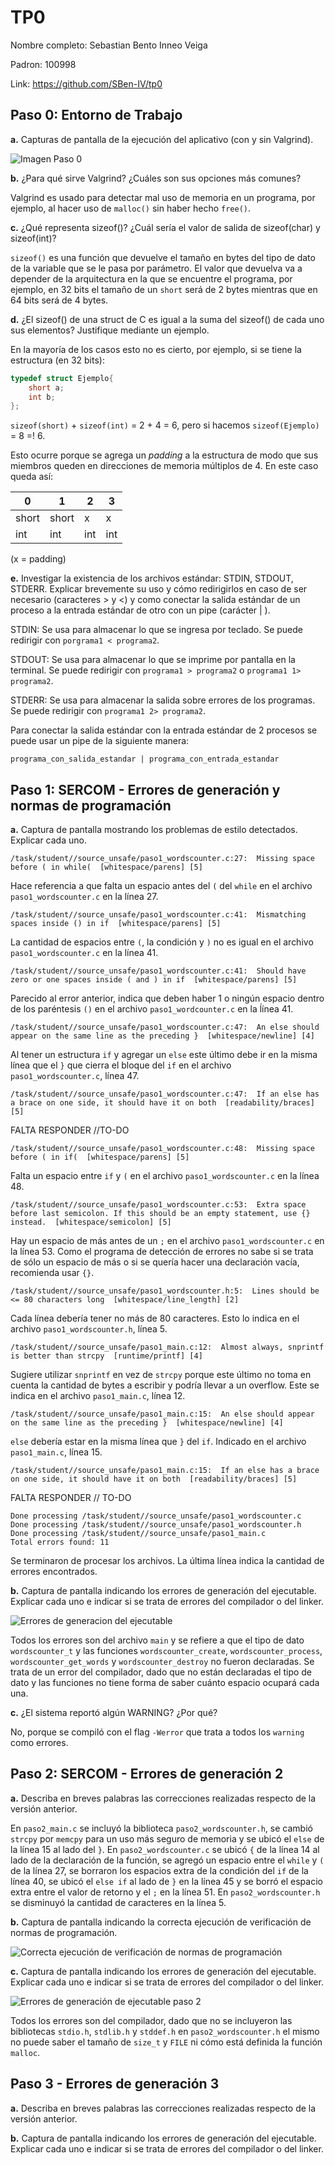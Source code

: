 # TP0

Nombre completo: Sebastian Bento Inneo Veiga

Padron: 100998

Link: https://github.com/SBen-IV/tp0

## Paso 0: Entorno de Trabajo

**a.** Capturas de pantalla de la ejecución del aplicativo (con y sin Valgrind).

![Imagen Paso 0](imagen_paso_0.png)

**b.** ¿Para qué sirve Valgrind? ¿Cuáles son sus opciones más comunes?

Valgrind es usado para detectar mal uso de memoria en un programa, por ejemplo, al hacer uso de `malloc()` sin haber hecho `free()`.

**c.** ¿Qué representa sizeof()? ¿Cuál sería el valor de salida de sizeof(char) y sizeof(int)?

`sizeof()` es una función que devuelve el tamaño en bytes del tipo de dato de la variable que se le pasa por parámetro. El valor que devuelva va a depender de la arquitectura en la que se encuentre el programa, por ejemplo, en 32 bits el tamaño de un `short` será de 2 bytes mientras que en 64 bits será de 4 bytes.

**d.** ¿El sizeof() de una struct de C es igual a la suma del sizeof() de cada uno sus elementos?
Justifique mediante un ejemplo.

En la mayoría de los casos esto no es cierto, por ejemplo, si se tiene la estructura (en 32 bits):

```c
typedef struct Ejemplo{
	short a;
	int b;
};
```
`sizeof(short)` + `sizeof(int)` = 2 + 4 = 6, pero si hacemos `sizeof(Ejemplo)` = 8 =! 6.

Esto ocurre porque se agrega un *padding* a la estructura de modo que sus miembros queden en direcciones de memoria múltiplos de 4. En este caso queda así:

0 | 1 | 2 | 3
------|-------|----|----
short | short | x | x
int | int | int | int 

(x = padding)

**e.** Investigar la existencia de los archivos estándar: STDIN, STDOUT, STDERR. Explicar
brevemente su uso y cómo redirigirlos en caso de ser necesario (caracteres > y <) y como
conectar la salida estándar de un proceso a la entrada estándar de otro con un pipe (carácter
| ).

STDIN: Se usa para almacenar lo que se ingresa por teclado. Se puede redirigir con `porgrama1 < programa2`.

STDOUT: Se usa para almacenar lo que se imprime por pantalla en la terminal. Se puede redirigir con `programa1 > programa2` o `programa1 1> programa2`. 

STDERR: Se usa para almacenar la salida sobre errores de los programas. Se puede redirigir con `programa1 2> programa2`.

Para conectar la salida estándar con la entrada estándar de 2 procesos se puede usar un pipe de la siguiente manera:

`programa_con_salida_estandar | programa_con_entrada_estandar`


## Paso 1: SERCOM - Errores de generación y normas de programación

**a.** Captura de pantalla mostrando los problemas de estilo detectados. Explicar cada uno.

```
/task/student//source_unsafe/paso1_wordscounter.c:27:  Missing space before ( in while(  [whitespace/parens] [5]
```
Hace referencia a que falta un espacio antes del `(` del `while` en el archivo `paso1_wordscounter.c` en la línea 27.
```
/task/student//source_unsafe/paso1_wordscounter.c:41:  Mismatching spaces inside () in if  [whitespace/parens] [5]
```
La cantidad de espacios entre `(`, la condición y `)` no es igual en el archivo `paso1_wordscounter.c` en la línea 41.
```
/task/student//source_unsafe/paso1_wordscounter.c:41:  Should have zero or one spaces inside ( and ) in if  [whitespace/parens] [5]
```
Parecido al error anterior, indica que deben haber 1 o ningún espacio dentro de los paréntesis `()` en el archivo `paso1_wordcounter.c` en la ĺínea 41.
```
/task/student//source_unsafe/paso1_wordscounter.c:47:  An else should appear on the same line as the preceding }  [whitespace/newline] [4]
```
Al tener un estructura `if` y agregar un `else` este último debe ir en la misma línea que el `}` que cierra el bloque del `if` en el archivo `paso1_wordscounter.c`, línea 47.
```
/task/student//source_unsafe/paso1_wordscounter.c:47:  If an else has a brace on one side, it should have it on both  [readability/braces] [5]
```
FALTA RESPONDER //TO-DO
```
/task/student//source_unsafe/paso1_wordscounter.c:48:  Missing space before ( in if(  [whitespace/parens] [5]
```
Falta un espacio entre `if` y `(` en el archivo `paso1_wordscounter.c` en la línea 48.
```
/task/student//source_unsafe/paso1_wordscounter.c:53:  Extra space before last semicolon. If this should be an empty statement, use {} instead.  [whitespace/semicolon] [5]
```
Hay un espacio de más antes de un `;` en el archivo `paso1_wordscounter.c` en la línea 53. Como el programa de detección de errores no sabe si se trata de sólo un espacio de más o si se quería hacer una declaración vacía, recomienda usar `{}`.
```
/task/student//source_unsafe/paso1_wordscounter.h:5:  Lines should be <= 80 characters long  [whitespace/line_length] [2]
```
Cada línea debería tener no más de 80 caracteres. Esto lo indica en el archivo `paso1_wordscounter.h`, línea 5.
```
/task/student//source_unsafe/paso1_main.c:12:  Almost always, snprintf is better than strcpy  [runtime/printf] [4]
```
Sugiere utilizar `snprintf` en vez de `strcpy` porque este último no toma en cuenta la cantidad de bytes a escribir y podría llevar a un overflow. Este se indica en el archivo `paso1_main.c`, línea 12.
```
/task/student//source_unsafe/paso1_main.c:15:  An else should appear on the same line as the preceding }  [whitespace/newline] [4]
```
`else` debería estar en la misma línea que `}` del `if`. Indicado en el archivo `paso1_main.c`, línea 15.
```
/task/student//source_unsafe/paso1_main.c:15:  If an else has a brace on one side, it should have it on both  [readability/braces] [5]
```
FALTA RESPONDER // TO-DO
```
Done processing /task/student//source_unsafe/paso1_wordscounter.c
Done processing /task/student//source_unsafe/paso1_wordscounter.h
Done processing /task/student//source_unsafe/paso1_main.c
Total errors found: 11
```
Se terminaron de procesar los archivos. La última línea indica la cantidad de errores encontrados.


**b.** Captura de pantalla indicando los errores de generación del ejecutable. Explicar cada uno e indicar si se trata de errores del compilador o del linker.

![Errores de generacion del ejecutable](errores_generacion_ejecutable.png)

Todos los errores son del archivo `main` y se refiere a que el tipo de dato `wordscounter_t` y las funciones `wordscounter_create`, `wordscounter_process`, `wordscounter_get_words` y `wordscounter_destroy` no fueron declaradas. Se trata de un error del compilador, dado que no están declaradas el tipo de dato y las funciones no tiene forma de saber cuánto espacio ocupará cada una.

**c.** ¿El sistema reportó algún WARNING? ¿Por qué?

No, porque se compiló con el flag `-Werror` que trata a todos los `warning` como errores.

## Paso 2: SERCOM - Errores de generación 2

**a.** Describa en breves palabras las correcciones realizadas respecto de la versión anterior.

En `paso2_main.c` se incluyó la biblioteca `paso2_wordscounter.h`, se cambió `strcpy` por `memcpy` para un uso más seguro de memoria y se ubicó el `else` de la línea 15 al lado del `}`.
En `paso2_wordscounter.c` se ubicó  `{` de la línea 14 al lado de la declaración de la función, se agregó un espacio entre el `while` y `(` de la línea 27, se borraron los espacios extra de la condición del `if` de la línea 40, se ubicó el `else if` al lado de `}` en la línea 45 y se borró el espacio extra entre el valor de retorno y el `;` en la línea 51.
En `paso2_wordscounter.h` se disminuyó la cantidad de caracteres en la línea 5.

**b.** Captura de pantalla indicando la correcta ejecución de verificación de normas de
programación.

![Correcta ejecución de verificación de normas de programación](ejecucion_verificacion_de_normas_paso2.png)

**c.** Captura de pantalla indicando los errores de generación del ejecutable. Explicar cada uno e indicar si se trata de errores del compilador o del linker.

![Errores de generación de ejecutable paso 2](errores_generacion_ejecutable_paso2.png)

Todos los errores son del compilador, dado que no se incluyeron las bibliotecas `stdio.h`, `stdlib.h` y `stddef.h` en `paso2_wordscounter.h` el mismo no puede saber el tamaño de `size_t` y `FILE` ni cómo está definida la función `malloc`.

## Paso 3 - Errores de generación 3

**a.** Describa en breves palabras las correcciones realizadas respecto de la versión anterior.



**b.** Captura de pantalla indicando los errores de generación del ejecutable. Explicar cada uno e
indicar si se trata de errores del compilador o del linker.


